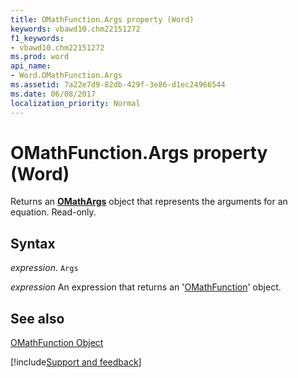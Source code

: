 ```yaml
---
title: OMathFunction.Args property (Word)
keywords: vbawd10.chm22151272
f1_keywords:
- vbawd10.chm22151272
ms.prod: word
api_name:
- Word.OMathFunction.Args
ms.assetid: 7a22e7d9-82db-429f-3e86-d1ec24966544
ms.date: 06/08/2017
localization_priority: Normal
---
```



# OMathFunction.Args property (Word)

Returns an  **[OMathArgs](Word.OMathArgs.md)** object that represents the arguments for an equation. Read-only.


## Syntax

_expression_. `Args`

 _expression_ An expression that returns an '[OMathFunction](Word.OMathFunction.md)' object.


## See also


[OMathFunction Object](Word.OMathFunction.md)

[!include[Support and feedback](~/includes/feedback-boilerplate.md)]